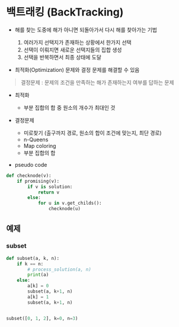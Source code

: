 # 백트래킹 (BackTracking)

- 해를 찾는 도중에 해가 아니면 되돌아가서 다시 해를 찾아가는 기법
  1. 여러가지 선택지가 존재하는 상황에서 한가지 선택
  2. 선택이 이뤄지면 새로운 선택지들의 집합 생성
  3. 선택을 반복하면서 최종 상태에 도달

- 최적화(Optimization) 문제와 결정 문제를 해결할 수 있음

> 결정문제 : 문제의 조건을 만족하는 해가 존재하는지 여부를 답하는 문제

- 최적화
  - 부분 집합의 합 중 원소의 개수가 최대인 것
- 결정문제
  - 미로찾기 (출구까지 경로, 원소의 합이 조건에 맞는지, 최단 경로)
  - n-Queens
  - Map coloring
  - 부분 집합의 합

- pseudo code

```python
def checknode(v):
    if promising(v):
        if v is solution:
            return v
        else:
            for u in v.get_childs():
                checknode(u)
```



## 예제

### subset

```python
def subset(a, k, n):
    if k == n:
        # process_solution(a, n)
        print(a)
    else:
        a[k] = 0
        subset(a, k+1, n)
        a[k] = 1
        subset(a, k+1, n)


subset([0, 1, 2], k=0, n=3)
```


